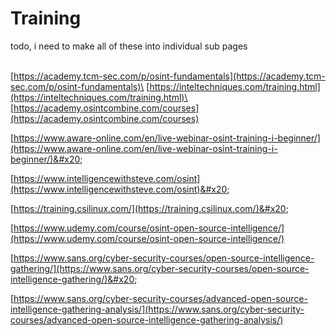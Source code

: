 # Training

todo, i need to make all of these into individual sub pages

\
[https://academy.tcm-sec.com/p/osint-fundamentals](https://academy.tcm-sec.com/p/osint-fundamentals)\
[https://inteltechniques.com/training.html](https://inteltechniques.com/training.html)\
[https://academy.osintcombine.com/courses](https://academy.osintcombine.com/courses)

[https://www.aware-online.com/en/live-webinar-osint-training-i-beginner/](https://www.aware-online.com/en/live-webinar-osint-training-i-beginner/)&#x20;

[https://www.intelligencewithsteve.com/osint](https://www.intelligencewithsteve.com/osint)&#x20;

[https://training.csilinux.com/](https://training.csilinux.com/)&#x20;

[https://www.udemy.com/course/osint-open-source-intelligence/](https://www.udemy.com/course/osint-open-source-intelligence/)

&#x20;[https://www.sans.org/cyber-security-courses/open-source-intelligence-gathering/](https://www.sans.org/cyber-security-courses/open-source-intelligence-gathering/)&#x20;

[https://www.sans.org/cyber-security-courses/advanced-open-source-intelligence-gathering-analysis/](https://www.sans.org/cyber-security-courses/advanced-open-source-intelligence-gathering-analysis/)
